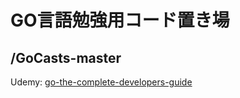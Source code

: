  # GO言語勉強用コード置き場
 ## /GoCasts-master
 Udemy: [go-the-complete-developers-guide](https://www.udemy.com/course/go-the-complete-developers-guide/)
 
